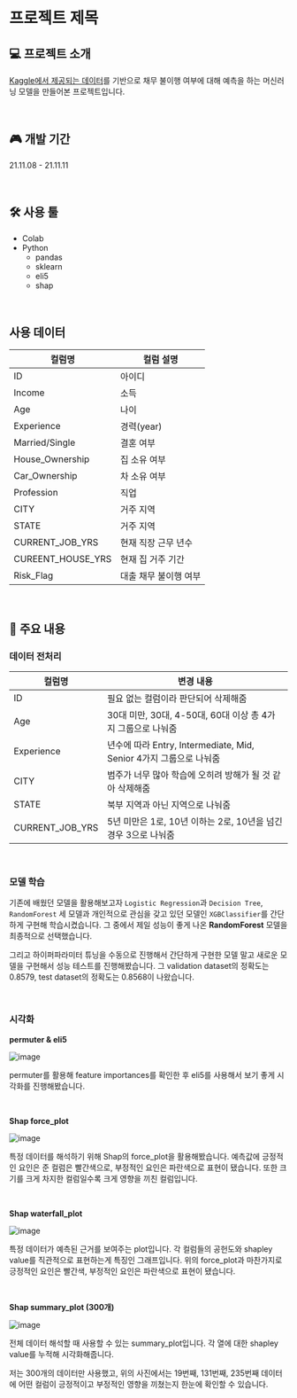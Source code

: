 # 프로젝트 제목

## 💻 프로젝트 소개

[Kaggle에서 제공되는 데이터](https://www.kaggle.com/datasets/subhamjain/loan-prediction-based-on-customer-behavior?select=Training+Data.csv)를 기반으로 채무 불이행 여부에 대해 예측을 하는 머신러닝 모델을 만들어본 프로젝트입니다. 

<br />


## 🎮 개발 기간

21.11.08 - 21.11.11

<br />

## 🛠 사용 툴

* Colab
* Python
  * pandas
  * sklearn
  * eli5
  * shap

<br />

## 사용 데이터

|컬럼명|컬럼 설명|
|----|----|
|ID|아이디|
|Income|소득|
|Age|나이|
|Experience|경력(year)|
|Married/Single|결혼 여부|
|House_Ownership|집 소유 여부|
|Car_Ownership|차 소유 여부|
|Profession|직업|
|CITY|거주 지역|
|STATE|거주 지역|
|CURRENT_JOB_YRS|현재 직장 근무 년수|
|CUREENT_HOUSE_YRS|현재 집 거주 기간|
|Risk_Flag|대출 채무 불이행 여부|

<br />

  
## 🔎 주요 내용

### 데이터 전처리

|컬럼명|변경 내용|
|----|----|
|ID|필요 없는 컬럼이라 판단되어 삭제해줌|
|Age|30대 미만, 30대, 4-50대, 60대 이상 총 4가지 그룹으로 나눠줌|
|Experience|년수에 따라 Entry, Intermediate, Mid, Senior 4가지 그룹으로 나눠줌|
|CITY|범주가 너무 많아 학습에 오히려 방해가 될 것 같아 삭제해줌|
|STATE|북부 지역과 아닌 지역으로 나눠줌|
|CURRENT_JOB_YRS|5년 미만은 1로, 10년 이하는 2로, 10년을 넘긴 경우 3으로 나눠줌|


<br />

### 모델 학습

기존에 배웠던 모델을 활용해보고자 `Logistic Regression`과 `Decision Tree`, `RandomForest` 세 모델과 개인적으로 관심을 갖고 있던 모델인 `XGBClassifier`를 간단하게 구현해 학습시켰습니다. 그 중에서 제일 성능이 좋게 나온 **RandomForest** 모델을 최종적으로 선택했습니다. 

그리고 하이퍼파라미터 튜닝을 수동으로 진행해서 간단하게 구현한 모델 말고 새로운 모델을 구현해서 성능 테스트를 진행해봤습니다. 그 validation dataset의 정확도는 0.8579, test dataset의 정확도는 0.8568이 나왔습니다. 

<br />


### 시각화

**permuter & eli5**

![image](https://user-images.githubusercontent.com/52039588/217028278-f330c375-90ec-46b5-a3e5-4bff4162ee77.png)

permuter를 활용해 feature importances를 확인한 후 eli5를 사용해서 보기 좋게 시각화를 진행해봤습니다.

<br />

**Shap force_plot**

![image](https://user-images.githubusercontent.com/52039588/217028496-e4736edf-d91a-4286-889a-211e1625c020.png)

특정 데이터를 해석하기 위해 Shap의 force_plot을 활용해봤습니다. 예측값에 긍정적인 요인은 준 컬럼은 빨간색으로, 부정적인 요인은 파란색으로 표현이 됐습니다. 또한 크기를 크게 차지한 컬럼일수록 크게 영향을 끼친 컬럼입니다. 

<br />

**Shap waterfall_plot**

![image](https://user-images.githubusercontent.com/52039588/217029365-00b0337b-0faf-4e8c-a89c-df7d84e647a7.png)

특정 데이터가 예측된 근거를 보여주는 plot입니다. 각 컬럼들의 공헌도와 shapley value를 직관적으로 표현하는게 특징인 그래프입니다. 위의 force_plot과 마찬가지로 긍정적인 요인은 빨간색, 부정적인 요인은 파란색으로 표현이 됐습니다. 


<br />

**Shap summary_plot (300개)**

![image](https://user-images.githubusercontent.com/52039588/217028811-79130ede-856a-4b72-b15d-278b833756c6.png)

전체 데이터 해석할 때 사용할 수 있는 summary_plot입니다. 각 열에 대한 shapley value를 누적해 시각화해줍니다. 

저는 300개의 데이터만 사용했고, 위의 사진에서는 19번째, 131번째, 235번째 데이터에 어떤 컬럼이 긍정적이고 부정적인 영향을 끼쳤는지 한눈에 확인할 수 있습니다. 



<br />
